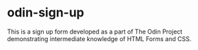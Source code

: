 # odin-sign-up
This is a sign up form developed as a part of The Odin Project demonstrating intermediate knowledge of HTML Forms and CSS. 
